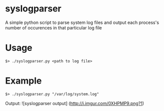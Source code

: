# syslogparser
A simple python script to parse system log files and output each process's number of occurences in that particular log file

# Usage
```
$> ./syslogparser.py <path to log file>
```

# Example
```
$> ./syslogparser.py "/var/log/system.log"
```
Output:
![syslogparser output] (http://i.imgur.com/0XHPMP9.png?1)
